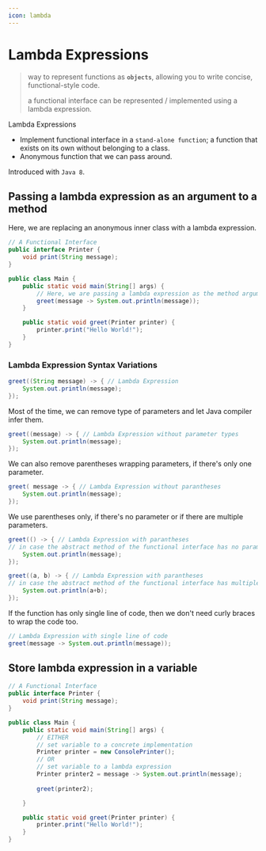 ```yaml
---
icon: lambda
---
```


# Lambda Expressions

> way to represent functions as **`objects`**, allowing you to write concise, functional-style code.&#x20;
>
> a functional interface can be represented / implemented using a lambda expression.

Lambda Expressions

* Implement functional interface in a `stand-alone function`; a function that exists on its own without belonging to a class.
* Anonymous function that we can pass around.

Introduced with `Java 8`.



## Passing a lambda expression as an argument to a method

Here, we are replacing an anonymous inner class with a lambda expression.

```java
// A Functional Interface 
public interface Printer {
    void print(String message);
}

public class Main {
    public static void main(String[] args) {
        // Here, we are passing a lambda expression as the method argument.
        greet(message -> System.out.println(message));
    }

    public static void greet(Printer printer) {
        printer.print("Hello World!");
    }
}
```



### Lambda Expression Syntax Variations

```java
greet((String message) -> { // Lambda Expression
    System.out.println(message);
});
```

Most of the time, we can remove type of parameters and let Java compiler infer them.&#x20;

```java
greet((message) -> { // Lambda Expression without parameter types
    System.out.println(message);
});
```

We can also remove parentheses wrapping parameters, if there's only one parameter.

```java
greet( message -> { // Lambda Expression without parantheses
    System.out.println(message);
});
```

We use parentheses only, if there's no parameter or if there are multiple parameters.

```java
greet(() -> { // Lambda Expression with parantheses 
// in case the abstract method of the functional interface has no parameters
    System.out.println(message);
});
```

```java
greet((a, b) -> { // Lambda Expression with parantheses 
// in case the abstract method of the functional interface has multiple parameters
    System.out.println(a+b);
});
```

If the function has only single line of code, then we don't need curly braces to wrap the code too.

```java
// Lambda Expression with single line of code 
greet(message -> System.out.println(message)); 
```



## Store lambda expression in a variable

```java
// A Functional Interface 
public interface Printer {
    void print(String message);
}

public class Main {
    public static void main(String[] args) {
        // EITHER
        // set variable to a concrete implementation
        Printer printer = new ConsolePrinter();
        // OR
        // set variable to a lambda expression
        Printer printer2 = message -> System.out.println(message);
        
        greet(printer2);

    }

    public static void greet(Printer printer) {
        printer.print("Hello World!");
    }
}
```

